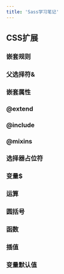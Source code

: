 ```yaml
---
title: 'Sass学习笔记'
---
```


## CSS扩展

### 嵌套规则

### 父选择符&

### 嵌套属性

### @extend

### @include

### @mixins

### 选择器占位符

### 变量$

### 运算

### 圆括号

### 函数

### 插值

### 变量默认值